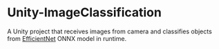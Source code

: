 # Unity-ImageClassification

A Unity project that receives images from camera and classifies objects from [EfficientNet](https://github.com/onnx/models/tree/main/validated/vision/classification/efficientnet-lite4) ONNX model in runtime.
